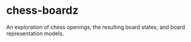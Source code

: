 # chess-boardz
An exploration of chess openings, the resulting board states, and board representation models.
